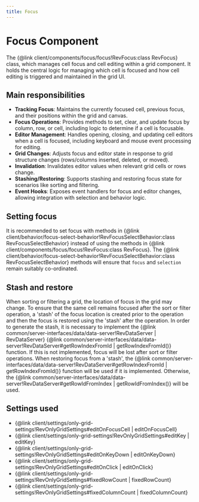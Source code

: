 ```yaml
---
title: Focus
---
```


# Focus Component

The {@link client/components/focus/focus!RevFocus:class RevFocus} class, which manages cell focus and cell editing within a grid component. It holds the central logic for managing which cell is focused and how cell editing is triggered and maintained in the grid UI.

## Main responsibilities

* **Tracking Focus**: Maintains the currently focused cell, previous focus, and their positions within the grid and canvas.
* **Focus Operations**: Provides methods to set, clear, and update focus by column, row, or cell, including logic to determine if a cell is focusable.
* **Editor Management**: Handles opening, closing, and updating cell editors when a cell is focused, including keyboard and mouse event processing for editing.
* **Grid Changes**: Adjusts focus and editor state in response to grid structure changes (rows/columns inserted, deleted, or moved).
* **Invalidation**: Invalidates editor values when relevant grid cells or rows change.
* **Stashing/Restoring**: Supports stashing and restoring focus state for scenarios like sorting and filtering.
* **Event Hooks**: Exposes event handlers for focus and editor changes, allowing integration with selection and behavior logic.

## Setting focus

It is recommended to set focus with methods in {@link client/behavior/focus-select-behavior!RevFocusSelectBehavior:class RevFocusSelectBehavior} instead of using the methods in {@link client/components/focus/focus!RevFocus:class RevFocus}.  The {@link client/behavior/focus-select-behavior!RevFocusSelectBehavior:class RevFocusSelectBehavior} methods will ensure that `focus` and `selection` remain suitably co-ordinated.

## Stash and restore

When sorting or filtering a grid, the location of focus in the grid may change. To ensure that the same cell remains focused after the sort or filter operation, a 'stash' of the focus location is created prior to the operation and then the focus is restored using the 'stash' after the operation. In order to generate the stash, it is necessary to implement the {@link common/server-interfaces/data/data-server!RevDataServer | RevDataServer} {@link common/server-interfaces/data/data-server!RevDataServer#getRowIndexFromId | getRowIndexFromId()} function. If this is not implemented, focus will be lost after sort or filter operations. When restoring focus from a 'stash', the {@link common/server-interfaces/data/data-server!RevDataServer#getRowIndexFromId | getRowIndexFromId()} function will be used if it is implemented. Otherwise, the {@link common/server-interfaces/data/data-server!RevDataServer#getRowIdFromIndex | getRowIdFromIndex()} will be used.

## Settings used
* {@link client/settings/only-grid-settings!RevOnlyGridSettings#editOnFocusCell | editOnFocusCell}
* {@link client/settings/only-grid-settings!RevOnlyGridSettings#editKey | editKey}
* {@link client/settings/only-grid-settings!RevOnlyGridSettings#editOnKeyDown | editOnKeyDown}
* {@link client/settings/only-grid-settings!RevOnlyGridSettings#editOnClick | editOnClick}
* {@link client/settings/only-grid-settings!RevOnlyGridSettings#fixedRowCount | fixedRowCount}
* {@link client/settings/only-grid-settings!RevOnlyGridSettings#fixedColumnCount | fixedColumnCount}
